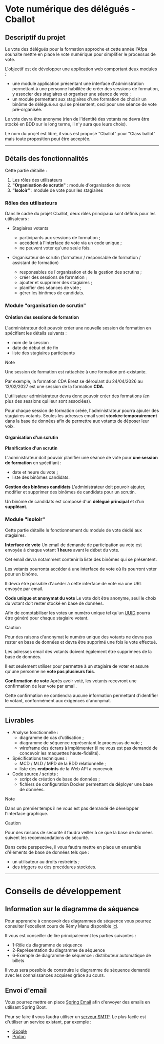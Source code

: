 # Vote numérique des délégués - Cballot

## Descriptif du projet

Le vote des délégués pour la formation approche et cette année l'Afpa souhaite mettre en place le vote numérique pour simplifier le processus de vote.

L'objectif est de développer une application web comportant deux modules :

- une module application présentant une interface d'administration permettant à une personne habilitée de créer des sessions de formation, y associer des stagiaires et organiser une séance de vote ;
- un module permettant aux stagiaires d'une formation de choisir un binôme de délégué.e.s qui se présentent, ceci pour une séance de vote pré-organisée.

Le vote devra être anonyme (rien de l'identité des votants ne devra être stocké en BDD sur le long terme, il n'y aura que leurs choix).

Le nom du projet est libre, il vous est proposé "Cballot" pour "Class ballot" mais toute proposition peut être acceptée.

---

## Détails des fonctionnalités

Cette partie détaille :
1. Les rôles des utilisateurs 
2. **"Organisation de scrutin"** : module d'organisation du vote
3. **"Isoloir"** : module de vote pour les stagiaires 

### Rôles des utilisateurs

Dans le cadre du projet Cballot, deux rôles principaux sont définis pour les utilisateurs :
- Stagiaires votants
    - participants aux sessions de formation ;
    - accèdent à l'interface de vote via un code unique ;
    - ne peuvent voter qu'une seule fois.

- Organisateur de scrutin (formateur / responsable de formation / assistant de formation)
    - responsables de l'organisation et de la gestion des scrutins ;
    - créer des sessions de formation ;
    - ajouter et supprimer des stagiaires ;
    - planifier des séances de vote ;
    - gérer les binômes de candidats.

### Module "organisation de scrutin"

#### Création des sessions de formation

L'administrateur doit pouvoir créer une nouvelle session de formation en spécifiant les détails suivants :
- nom de la session
- date de début et de fin
- liste des stagiaires participants

> [!NOTE]
> Une session de formation est rattachée à une formation pré-existante.
>
> Par exemple, la formation CDA Brest se déroulant du 24/04/2026 au 13/02/2027 est une session de la formation **CDA**.

L'utilisateur administrateur devra donc pouvoir créer des formations (en plus des sessions qui leur sont associées).

Pour chaque session de formation créée, l'administrateur pourra ajouter des stagiaires votants. Seules les adresses email sont **stockée temporairement** dans la base de données afin de permettre aux votants de déposer leur voix.

#### Organisation d'un scrutin

**Planification d'un scrutin**

L'administrateur doit pouvoir planifier une séance de vote pour **une session de formation** en spécifiant :
- date et heure du vote ;
- liste des binômes candidats.

**Gestion des binômes candidats**
L'administrateur doit pouvoir ajouter, modifier et supprimer des binômes de candidats pour un scrutin.

Un binôme de candidats est composé d'un **délégué principal** et d'un **suppléant**.

### Module "isoloir"

Cette partie détaille le fonctionnement du module de vote dédié aux stagiaires.

**Interface de vote**
Un email de demande de participation au vote est envoyée à chaque votant **1 heure** avant le début du vote.

Cet email devra notamment contenir la liste des binômes qui se présentent.

Les votants pourronta accéder à une interface de vote où ils pourront voter pour un binôme.

Il devra être possible d'acéder à cette interface de vote via une URL envoyée par email.

**Code unique et anonymat du vote**
Le vote doit être anonyme, seul le choix du votant doit rester stocké en base de données.

Afin de comptabiliser les votes un numéro unique tel qu'un [UUID](https://www.postgresql.org/docs/current/datatype-uuid.html) pourra être généré pour chaque stagiaire votant.

> [!CAUTION]
> Pour des raisons d'anonymat le numéro unique des votants ne devra pas rester en base de données et devra être supprimé une fois le vote effectué.
>
> Les adresses email des votants doivent également être supprimées de la base de données.
>
> Il est seulement utiliser pour permettre à un stagiaire de voter et assure qu'une personne ne **vote pas plusieurs fois**.

**Confirmation de vote**
Après avoir voté, les votants recevront une confirmation de leur vote par email.

Cette confirmation ne contiendra aucune information permettant d'identifier le votant, conformément aux exigences d'anonymat.

---

## Livrables

- Analyse fonctionnelle :
    - diagramme de cas d'utilisation ;
    - diagramme de séquence représentant le processus de vote ;
    - wireframe des écrans à implémenter (il ne vous est pas demandé de concevoir les maquettes haute-fidélité).
- Spécifications techniques :
    - MCD / MLD / MPD de la BDD relationnelle ;
    - liste des **endpoints** de la Web API à concevoir.
- Code source / scripts :
    - script de création de base de données ;
    - fichiers de configuration Docker permettant de déployer une base de données.

> [!NOTE]
> Dans un premier temps il ne vous est pas demandé de développer l'interface graphique. 

> [!CAUTION]
> Pour des raisons de sécurité il faudra veiller à ce que la base de données suivent les recommandations de sécurité.
>
> Dans cette perspective, il vous faudra mettre en place un ensemble d'éléments de base de données tels que :
> - un utilisateur au droits restreints ;
> - des triggers ou des procédures stockées.

---

# Conseils de développement

## Information sur le diagramme de séquence

Pour apprendre à concevoir des diagrammes de séquence vous pourrez consulter l'excellent cours de Rémy Manu disponible [ici](http://remy-manu.no￾ip.biz/UML/Cours/coursUML5.pdf).

Il vous est conseiller de lire principalement les parties suivantes :
- 1-Rôle du diagramme de séquence
- 2-Représentation du diagramme de séquence
- 6-Exemple de diagramme de séquence : distributeur automatique de billets

Il vous sera possible de construire le diagramme de séquence demandé avec les connaissances acquises grâce au cours.

## Envoi d'email

Vous pourrez mettre en place [Spring Email](https://www.baeldung.com/spring-email) afin d'envoyer des emails en utilisant Spring Boot.

Pour se faire il vous faudra utiliser un [serveur SMTP](https://fr.wikipedia.org/wiki/Simple_Mail_Transfer_Protocol). Le plus facile est d'utiliser un service existant, par exemple :
- [Google](https://medium.com/tuanhdotnet/tips-for-sending-mail-from-a-spring-boot-application-using-google-as-mail-server-fcf5ab042594)
- [Proton](https://proton.me/support/smtp-submission)